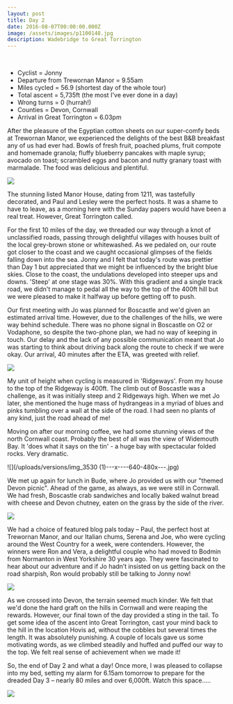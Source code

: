 ```yaml
---
layout: post
title: Day 2
date: 2016-08-07T00:00:00.000Z
image: /assets/images/p1100148.jpg
description: Wadebridge to Great Torrington
---
```



&nbsp;

* Cyclist = Jonny
* Departure from Trewornan Manor = 9.55am
* Miles cycled = 56.9 (shortest day of the whole tour)
* Total ascent = 5,735ft (the most I've ever done in a day)
* Wrong turns = 0 (hurrah!)
* Counties = Devon, Cornwall
* Arrival in Great Torrington = 6.03pm


After the pleasure of the Egyptian cotton sheets on our super-comfy beds at Trewornan Manor, we experienced the delights of the best B&B breakfast any of us had ever had. Bowls of fresh fruit, poached plums, fruit compote and homemade granola; fluffy blueberry pancakes with maple syrup; avocado on toast; scrambled eggs and bacon and nutty granary toast with marmalade. The food was delicious and plentiful.

![](/uploads/versions/img_3518---x----595-446x---.jpg)

The stunning listed Manor House, dating from 1211, was tastefully decorated, and Paul and Lesley were the perfect hosts. It was a shame to have to leave, as a morning here with the Sunday papers would have been a real treat. However, Great Torrington called.

For the first 10 miles of the day, we threaded our way through a knot of unclassified roads, passing through delightful villages with houses built of the local grey-brown stone or whitewashed. As we pedaled on, our route got closer to the coast and we caught occasional glimpses of the fields falling down into the sea. Jonny and I felt that today's route was prettier than Day 1 but appreciated that we might be influenced by the bright blue skies. Close to the coast, the undulations developed into steeper ups and downs. 'Steep' at one stage was 30%. With this gradient and a single track road, we didn't manage to pedal all the way to the top of the 400ft hill but we were pleased to make it halfway up before getting off to push.

Our first meeting with Jo was planned for Boscastle and we'd given an estimated arrival time. However, due to the challenges of the hills, we were way behind schedule. There was no phone signal in Boscastle on O2 or Vodaphone, so despite the two-phone plan, we had no way of keeping in touch. Our delay and the lack of any possible communication meant that Jo was starting to think about driving back along the route to check if we were okay. Our arrival, 40 minutes after the ETA, was greeted with relief.

![](/uploads/versions/p1100155---x----960-1280x---.jpg)

My unit of height when cycling is measured in 'Ridgeways'. From my house to the top of the Ridgeway is 400ft. The climb out of Boscastle was a challenge, as it was initially steep and 2 Ridgeways high. When we met Jo later, she mentioned the huge mass of hydrangeas in a myriad of blues and pinks tumbling over a wall at the side of the road. I had seen no plants of any kind, just the road ahead of me!

Moving on after our morning coffee, we had some stunning views of the north Cornwall coast. Probably the best of all was the view of Widemouth Bay. It 'does what it says on the tin' - a huge bay with spectacular folded rocks. Very dramatic.

![](/uploads/versions/img_3530 &#40;1&#41;---x----640-480x---.jpg)

We met up again for lunch in Bude, where Jo provided us with our "themed Devon picnic". Ahead of the game, as always, as we were still in Cornwall. We had fresh, Boscastle crab sandwiches and locally baked walnut bread with cheese and Devon chutney, eaten on the grass by the side of the river.

![](/uploads/versions/img_3531---x----629-471x---.jpg)

We had a choice of featured blog pals today – Paul, the perfect host at Trewornan Manor, and our Italian chums, Serena and Joe, who were cycling around the West Country for a week, were contenders. However, the winners were Ron and Vera, a delightful couple who had moved to Bodmin from Normanton in West Yorkshire 30 years ago. They were fascinated to hear about our adventure and if Jo hadn’t insisted on us getting back on the road sharpish, Ron would probably still be talking to Jonny now!

![](/uploads/versions/p1100175---x----1280-960x---.jpg)

As we crossed into Devon, the terrain seemed much kinder. We felt that we'd done the hard graft on the hills in Cornwall and were reaping the rewards. However, our final town of the day provided a sting in the tail. To get some idea of the ascent into Great Torrington, cast your mind back to the hill in the location Hovis ad, without the cobbles but several times the length. It was absolutely punishing. A couple of locals gave us some motivating words, as we climbed steadily and huffed and puffed our way to the top. We felt real sense of achievement when we made it!

So, the end of Day 2 and what a day! Once more, I was pleased to collapse into my bed, setting my alarm for 6.15am tomorrow to prepare for the dreaded Day 3 – nearly 80 miles and over 6,000ft. Watch this space…..

![](/uploads/versions/p1100188---x----960-1280x---.jpg)